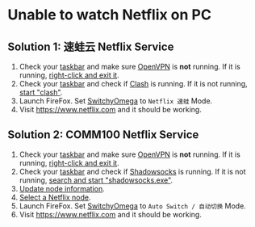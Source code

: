 # Unable to watch Netflix on PC

## Solution 1: 速蛙云 Netflix Service

1. Check your [taskbar](./deps/systray.jpg) and make sure [OpenVPN](./deps/ovpn-logo.png) is **not** running. If it is running, [right-click and exit it](./deps/ovpn-exit.png). 
2. Check your [taskbar](./deps/systray.jpg) and check if [Clash](./deps/clash-logo.png) is running. If it is not running, [start "clash"](https://support.microsoft.com/en-us/windows/find-all-your-apps-and-programs-cadb9c4b-459d-dfcb-2964-14aac1d7d964#WindowsVersion=Windows_10). 
3. Launch FireFox. Set [SwitchyOmega](./deps/what-is-switchyomega.md) to `Netflix 速蛙` Mode.
4. Visit <https://www.netflix.com> and it should be working. 

## Solution 2: COMM100 Netflix Service

1. Check your [taskbar](./deps/systray.jpg) and make sure [OpenVPN](./deps/ovpn-logo.png) is **not** running. If it is running, [right-click and exit it](./deps/ovpn-exit.png). 
2. Check your [taskbar](./deps/systray.jpg) and check if [Shadowsocks](./deps/ss-logo.png) is running. If it is not running, [search and start "shadowsocks.exe"](https://support.microsoft.com/en-us/windows/find-all-your-apps-and-programs-cadb9c4b-459d-dfcb-2964-14aac1d7d964#WindowsVersion=Windows_10). 
3. [Update node information](./deps/ssupdateall.png). 
4. [Select a Netflix node](./deps/ssselectnode-nf.png). 
5. Launch FireFox. Set [SwitchyOmega](./deps/what-is-switchyomega.md) to `Auto Switch / 自动切换` Mode.
6. Visit <https://www.netflix.com> and it should be working. 




